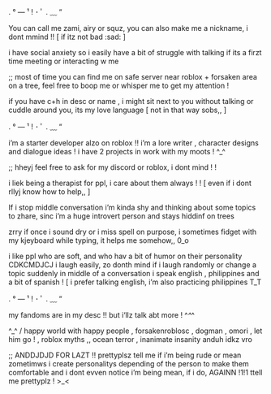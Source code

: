 . °  —  ¹ ! ･ ﾟ . ﹏ “  

You can call me zami, airy or squz, you can also make me a nickname, i dont mmind !! [ if itz not bad :sad: ]

i have social anxiety so i easily have a bit of struggle with talking if its a firzt time meeting or interacting w me

;; most of time you can find me on safe server near roblox + forsaken area on a tree, feel free to boop me or whisper me to get my attention !

if you have c+h in desc or name , i might sit next to you without talking or cuddle around you, its my love language [ not in that way sobs,, ]

. °  —  ¹ ! ･ ﾟ . ﹏ “  

i’m a starter developer alzo on roblox !! i’m a lore writer , character designs and dialogue ideas ! i have 2 projects in work with my moots  !  ^_^


;; hheyj feel free to ask for my discord or roblox, i dont mind ! !

i liek being a therapist for ppl, i care about them always ! ! [ even if i dont rllyj know how to help,, ] 

If i stop middle conversation  i’m kinda shy and thinking about some topics to zhare, sinc i’m a huge introvert person and stays hiddinf on trees

zrry if once i sound dry or i miss spell on purpose, i sometimes fidget with my kjeyboard while typing, it helps me somehow,, 0_o

i like ppl who are soft, and who hav a bit of humor on their personality CDKCMDJCJ
i laugh easily, zo donth mind if i laugh randomly or change a topic suddenly in middle of a conversation
i speak english , philippines and a bit of spanish ! [ i prefer talking english, i’m also practicing philippines T_T


. °  —  ¹ ! ･ ﾟ . ﹏ “  

my fandoms are in my desc !! but i‘llz talk abt more ! ^_^_^

^_^ / happy world with happy people , forsakenroblosc , dogman , omori , let him go ! , roblox myths ,, ocean terror , inanimate insanity 
anduh idkz vro

;; ANDDJDJD FOR LAZT !! prettyplsz tell me if i’m being rude or mean zometimws  i create personalitys depending of the person to make them comfortable and i dont evven notice i’m being mean, if i do, AGAINN !1!1 ttell me prettyplz !  >_<
